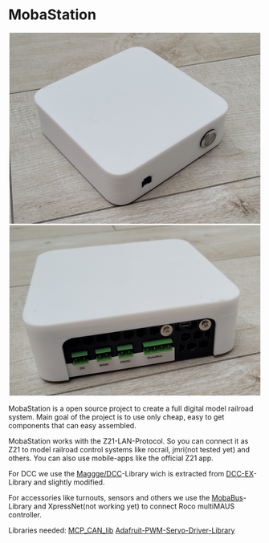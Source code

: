 # MobaStation
<p align="center">
  <img src="/Housing/Front.jpg" width="500">
  <img src="/Housing/Back.jpg" width="500">
</p>

MobaStation is a open source project to create a full digital model railroad system.
Main goal of the project is to use only cheap, easy to get components that can easy assembled.

MobaStation works with the Z21-LAN-Protocol. So you can connect it as Z21 to model railroad control systems like rocrail, jmri(not tested yet) and others. You can also use mobile-apps like the official Z21 app.

For DCC we use the <a href="https://github.com/Maggge/DCC">Maggge/DCC</a>-Library wich is extracted from <a href="https://github.com/DCC-EX/CommandStation-EX">DCC-EX</a>-Library and slightly modified.

For accessories like turnouts, sensors and others we use the <a href="https://github.com/Maggge/MobaBus">MobaBus</a>-Library and XpressNet(not working yet) to connect Roco multiMAUS controller.

Libraries needed:
<a href="https://github.com/coryjfowler/MCP_CAN_lib">MCP_CAN_lib</a>
<a href="https://github.com/adafruit/Adafruit-PWM-Servo-Driver-Library">Adafruit-PWM-Servo-Driver-Library</a>
